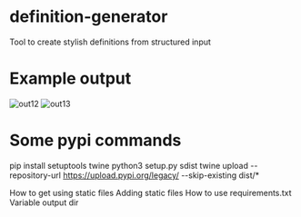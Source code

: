 # definition-generator
Tool to create stylish definitions from structured input

# Example output
![out12](https://user-images.githubusercontent.com/41017214/109725016-313a4280-7bb9-11eb-91fb-8389f41eae44.jpg)
![out13](https://user-images.githubusercontent.com/41017214/109725093-4a42f380-7bb9-11eb-80c2-7a572e35ac53.jpg)

# Some pypi commands

pip install setuptools twine
python3 setup.py sdist
twine upload --repository-url https://upload.pypi.org/legacy/ --skip-existing dist/*

How to get using static files
Adding static files
How to use requirements.txt
Variable output dir